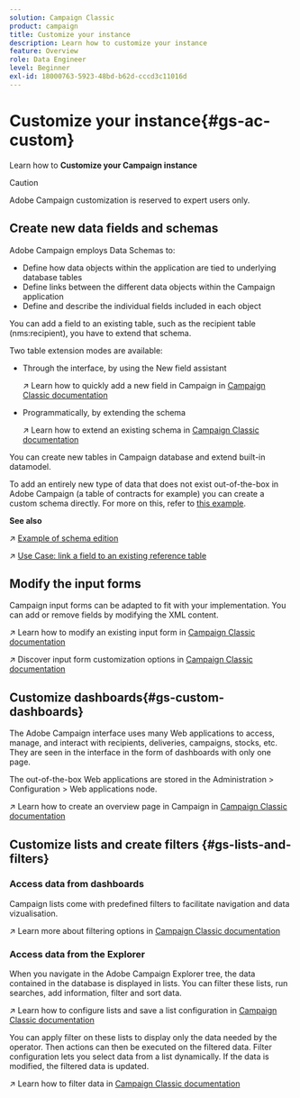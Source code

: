 ```yaml
---
solution: Campaign Classic
product: campaign
title: Customize your instance
description: Learn how to customize your instance
feature: Overview
role: Data Engineer
level: Beginner
exl-id: 18000763-5923-48bd-b62d-cccd3c11016d
---
```

# Customize your instance{#gs-ac-custom}

Learn how to **Customize your Campaign instance**

>[!CAUTION]
>
>Adobe Campaign customization is reserved to expert users only. 


## Create new data fields and schemas

Adobe Campaign employs Data Schemas to:

* Define how data objects within the application are tied to underlying database tables
* Define links between the different data objects within the Campaign application
* Define and describe the individual fields included in each object

You can add a field to an existing table, such as the recipient table (nms:recipient), you have to extend that schema. 

Two table extension modes are available:

* Through the interface, by using the New field assistant

    :arrow_upper_right: Learn how to quickly add a new field in Campaign in [Campaign Classic documentation](https://experienceleague.adobe.com/docs/campaign-classic/using/configuring-campaign-classic/editing-schemas/new-field-wizard.html?lang=en#configuring-campaign-classic)

* Programmatically, by extending the schema

    :arrow_upper_right: Learn how to extend an existing schema in [Campaign Classic documentation](https://experienceleague.adobe.com/docs/campaign-classic/using/configuring-campaign-classic/editing-schemas/extending-a-schema.html?lang=en#configuring-campaign-classic)


You can create new tables in Campaign database and extend built-in datamodel.

To add an entirely new type of data that does not exist out-of-the-box in Adobe Campaign (a table of contracts for example) you can create a custom schema directly. For more on this, refer to [this example](https://experienceleague.adobe.com/docs/campaign-classic/using/configuring-campaign-classic/editing-schemas/data-schemas.html?lang=en#example--creating-a-contract-table).

**See also**

:arrow_upper_right: [Example of schema edition](https://experienceleague.adobe.com/docs/campaign-classic/using/configuring-campaign-classic/editing-schemas/examples-of-schemas-edition.html?lang=en#configuring-campaign-classic)

:arrow_upper_right: [Use Case: link a field to an existing reference table](https://experienceleague.adobe.com/docs/campaign-classic/using/configuring-campaign-classic/editing-schemas/examples-of-schemas-edition.html?lang=en#uc-link)


## Modify the input forms

Campaign input forms can be adapted to fit with your implementation. You can add or remove fields by modifying the XML content.

:arrow_upper_right: Learn how to modify an existing input form in [Campaign Classic documentation](https://experienceleague.adobe.com/docs/campaign-classic/using/configuring-campaign-classic/input-forms/editing-forms.html?lang=en#configuring-campaign-classic)

:arrow_upper_right: Discover input form customization options in [Campaign Classic documentation](https://experienceleague.adobe.com/docs/campaign-classic/using/configuring-campaign-classic/input-forms/form-structure.html?lang=en#formatting)


## Customize dashboards{#gs-custom-dashboards}

The Adobe Campaign interface uses many Web applications to access, manage, and interact with recipients, deliveries, campaigns, stocks, etc. They are seen in the interface in the form of dashboards with only one page.

The out-of-the-box Web applications are stored in the Administration > Configuration > Web applications node.

:arrow_upper_right: Learn how to create an overview page in Campaign in [Campaign Classic documentation](https://experienceleague.adobe.com/docs/campaign-classic/using/designing-content/web-applications/use-cases--creating-overviews.html?lang=en#creating-a-single-page-web-application)


## Customize lists and create filters {#gs-lists-and-filters}

### Access data from dashboards

Campaign lists come with predefined filters to facilitate navigation and data vizualisation. 

:arrow_upper_right: Learn more about filtering options in [Campaign Classic documentation](https://experienceleague.adobe.com/docs/campaign-classic/using/getting-started/filtering-data/filtering-options.html?lang=en#about-filtering)


### Access data from the Explorer

When you navigate in the Adobe Campaign Explorer tree, the data contained in the database is displayed in lists. You can filter these lists, run searches, add information, filter and sort data.

:arrow_upper_right: Learn how to configure lists and save a list configuration in [Campaign Classic documentation](https://experienceleague.adobe.com/docs/campaign-classic/using/getting-started/starting-with-adobe-campaign/campaign-workspace/adobe-campaign-ui-lists.html?lang=en#getting-started)


You can apply filter on these lists to display only the data needed by the operator. Then actions can then be executed on the filtered data. Filter configuration lets you select data from a list dynamically. If the data is modified, the filtered data is updated.

:arrow_upper_right: Learn how to filter data in [Campaign Classic documentation](https://experienceleague.adobe.com/docs/campaign-classic/using/getting-started/filtering-data/creating-filters.html?lang=en#typology-of-available-filters)
